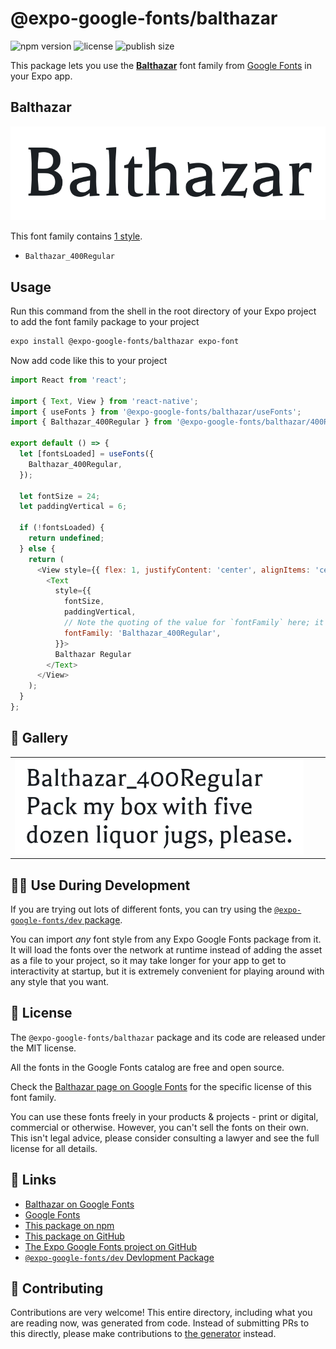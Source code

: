 # @expo-google-fonts/balthazar

![npm version](https://flat.badgen.net/npm/v/@expo-google-fonts/balthazar)
![license](https://flat.badgen.net/github/license/expo/google-fonts)
![publish size](https://flat.badgen.net/packagephobia/install/@expo-google-fonts/balthazar)

This package lets you use the [**Balthazar**](https://fonts.google.com/specimen/Balthazar) font family from [Google Fonts](https://fonts.google.com/) in your Expo app.

## Balthazar

![Balthazar](./font-family.png)

This font family contains [1 style](#-gallery).

- `Balthazar_400Regular`

## Usage

Run this command from the shell in the root directory of your Expo project to add the font family package to your project
```sh
expo install @expo-google-fonts/balthazar expo-font
```

Now add code like this to your project
```js
import React from 'react';

import { Text, View } from 'react-native';
import { useFonts } from '@expo-google-fonts/balthazar/useFonts';
import { Balthazar_400Regular } from '@expo-google-fonts/balthazar/400Regular';

export default () => {
  let [fontsLoaded] = useFonts({
    Balthazar_400Regular,
  });

  let fontSize = 24;
  let paddingVertical = 6;

  if (!fontsLoaded) {
    return undefined;
  } else {
    return (
      <View style={{ flex: 1, justifyContent: 'center', alignItems: 'center' }}>
        <Text
          style={{
            fontSize,
            paddingVertical,
            // Note the quoting of the value for `fontFamily` here; it expects a string!
            fontFamily: 'Balthazar_400Regular',
          }}>
          Balthazar Regular
        </Text>
      </View>
    );
  }
};

```

## 🔡 Gallery


||||
|-|-|-|
|![Balthazar_400Regular](.//400Regular/Balthazar_400Regular.ttf.png)||||


## 👩‍💻 Use During Development

If you are trying out lots of different fonts, you can try using the [`@expo-google-fonts/dev` package](https://github.com/freeboub/google-fonts/tree/master/font-packages/dev#readme).

You can import *any* font style from any Expo Google Fonts package from it. It will load the fonts
over the network at runtime instead of adding the asset as a file to your project, so it may take longer
for your app to get to interactivity at startup, but it is extremely convenient
for playing around with any style that you want.

## 📖 License

The `@expo-google-fonts/balthazar` package and its code are released under the MIT license.

All the fonts in the Google Fonts catalog are free and open source.

Check the [Balthazar page on Google Fonts](https://fonts.google.com/specimen/Balthazar) for the specific license of this font family.

You can use these fonts freely in your products & projects - print or digital, commercial or otherwise. However, you can't sell the fonts on their own. This isn't legal advice, please consider consulting a lawyer and see the full license for all details.

## 🔗 Links

- [Balthazar on Google Fonts](https://fonts.google.com/specimen/Balthazar)
- [Google Fonts](https://fonts.google.com/)
- [This package on npm](https://www.npmjs.com/package/@expo-google-fonts/balthazar)
- [This package on GitHub](https://github.com/freeboub/google-fonts/tree/master/font-packages/balthazar)
- [The Expo Google Fonts project on GitHub](https://github.com/freeboub/google-fonts)
- [`@expo-google-fonts/dev` Devlopment Package](https://github.com/freeboub/google-fonts/tree/master/font-packages/dev)

## 🤝 Contributing

Contributions are very welcome! This entire directory, including what you are reading now, was generated from code. Instead of submitting PRs to this directly, please make contributions to [the generator](https://github.com/freeboub/google-fonts/tree/master/packages/generator) instead.
